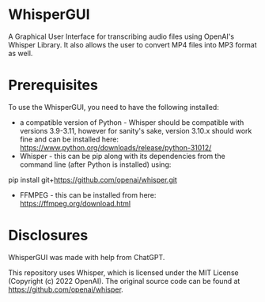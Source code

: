 # WhisperGUI
A Graphical User Interface for transcribing audio files using OpenAI's Whisper Library.  It also allows the user to convert MP4 files into MP3 format as well.

# Prerequisites
To use the WhisperGUI, you need to have the following installed:
- a compatible version of Python - Whisper should be compatible with versions 3.9-3.11, however for sanity's sake, version 3.10.x should work fine and can be installed here: https://www.python.org/downloads/release/python-31012/
- Whisper - this can be pip along with its dependencies from the command line (after Python is installed) using:
  

pip install git+https://github.com/openai/whisper.git

  
- FFMPEG - this can be installed from here: https://ffmpeg.org/download.html

# Disclosures
WhisperGUI was made with help from ChatGPT.

This repository uses Whisper, which is licensed under the MIT License (Copyright (c) 2022 OpenAI). The original source code can be found at https://github.com/openai/whisper.
